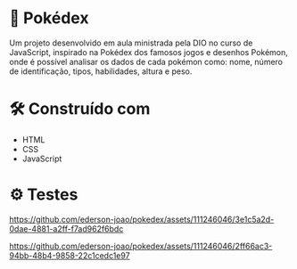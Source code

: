 # :rocket: Pokédex
Um projeto desenvolvido em aula ministrada pela DIO no curso de JavaScript, inspirado na Pokédex dos famosos jogos e desenhos Pokémon, onde é possível analisar os dados de cada pokémon como: nome, número de identificação, tipos, habilidades, altura e peso.

# :hammer_and_wrench: Construído com
* HTML
* CSS 
* JavaScript

# :gear: Testes
https://github.com/ederson-joao/pokedex/assets/111246046/3e1c5a2d-0dae-4881-a2ff-f7ad962f6bdc

https://github.com/ederson-joao/pokedex/assets/111246046/2ff66ac3-94bb-48b4-9858-22c1cedc1e97


